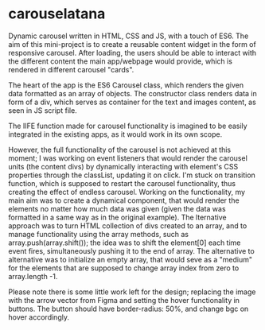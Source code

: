 # carouselatana
Dynamic carousel written in HTML, CSS and JS, with a touch of ES6.
The aim of this mini-project is to create a reusable content widget in the form of responsive carousel. After loading, the users should be able to interact with the different content the main app/webpage would provide, which is rendered in different carousel "cards".

The heart of the app is the ES6 Carousel class, which renders the given data formatted as an array of objects.
The constructor class renders data in form of a div, which serves as container for the text and images content, as seen in JS script file.

The IIFE function made for carousel functionality is imagined to be easily integrated in the existing apps, as it would work in its own scope.

However, the full functionality of the carousel is not achieved at this moment; I was working on event listeners that would render the carousel units (the content divs) by dynamically interacting with element's CSS properties through the classList, updating it on click. I'm stuck on transition function, which is supposed to restart the carousel functionality, thus creating the effect of endless carousel. Working on the functionality, my main aim was to create a dynamical component, that would render the elements no matter how much data was given (given the data was formatted in a same way as in the original example).
The lternative approach was to turn HTML collection of divs created to an array, and to manage functionality using the array methods, such as array.push(array.shift()); the idea was to shift the element[0] each time event fires, simultaneously pushing it to the end of array. The alternative to alternative was to initialize an empty array, that would seve as a "medium" for the elements that are supposed to change array index from zero to array.length -1. 

Please note there is some little work left for the design; replacing the image with the arrow vector from Figma and setting the hover functionality in buttons.
The button should have border-radius: 50%, and change bgc on hover accordingly.
